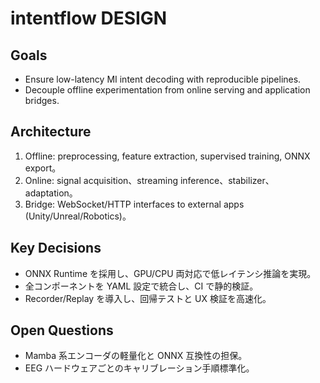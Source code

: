 # intentflow DESIGN

## Goals
- Ensure low-latency MI intent decoding with reproducible pipelines.
- Decouple offline experimentation from online serving and application bridges.

## Architecture
1. Offline: preprocessing, feature extraction, supervised training, ONNX export。
2. Online: signal acquisition、streaming inference、stabilizer、adaptation。
3. Bridge: WebSocket/HTTP interfaces to external apps (Unity/Unreal/Robotics)。

## Key Decisions
- ONNX Runtime を採用し、GPU/CPU 両対応で低レイテンシ推論を実現。
- 全コンポーネントを YAML 設定で統合し、CI で静的検証。
- Recorder/Replay を導入し、回帰テストと UX 検証を高速化。

## Open Questions
- Mamba 系エンコーダの軽量化と ONNX 互換性の担保。
- EEG ハードウェアごとのキャリブレーション手順標準化。
